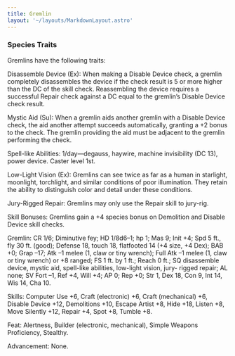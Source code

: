 ```yaml
---
title: Gremlin
layout: '~/layouts/MarkdownLayout.astro'
---
```

###  Species Traits

Gremlins have the following traits:

Disassemble Device (Ex): When making a Disable Device check, a gremlin
completely disassembles the device if the check result is 5 or more higher
than the DC of the skill check. Reassembling the device requires a successful
Repair check against a DC equal to the gremlin’s Disable Device check result.

Mystic Aid (Su): When a gremlin aids another gremlin with a Disable Device
check, the aid another attempt succeeds automatically, granting a +2 bonus to
the check. The gremlin providing the aid must be adjacent to the gremlin
performing the check.

Spell-like Abilities: 1/day—degauss, haywire, machine invisibility (DC 13),
power device. Caster level 1st.

Low-Light Vision (Ex): Gremlins can see twice as far as a human in starlight,
moonlight, torchlight, and similar conditions of poor illumination. They
retain the ability to distinguish color and detail under these conditions.

Jury-Rigged Repair: Gremlins may only use the Repair skill to jury-rig.

Skill Bonuses: Gremlins gain a +4 species bonus on Demolition and Disable
Device skill checks.

Gremlin: CR 1/6; Diminutive fey; HD 1/8d6–1; hp 1; Mas 9; Init +4; Spd 5 ft.,
fly 30 ft. (good); Defense 18, touch 18, flatfooted 14 (+4 size, +4 Dex); BAB
+0; Grap –17; Atk –1 melee (1, claw or tiny wrench); Full Atk –1 melee (1,
claw or tiny wrench) or +8 ranged; FS 1 ft. by 1 ft.; Reach 0 ft.; SQ
disassemble device, mystic aid, spell-like abilities, low-light vision, jury-
rigged repair; AL none; SV Fort –1, Ref +4, Will +4; AP 0; Rep +0; Str 1, Dex
18, Con 9, Int 14, Wis 14, Cha 10.

Skills: Computer Use +6, Craft (electronic) +6, Craft (mechanical) +6, Disable
Device +12, Demolitions +10, Escape Artist +8, Hide +18, Listen +8, Move
Silently +12, Repair +4, Spot +8, Tumble +8.

Feat: Alertness, Builder (electronic, mechanical), Simple Weapons Proficiency,
Stealthy.

Advancement: None.

